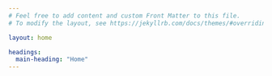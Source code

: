```yaml
---
# Feel free to add content and custom Front Matter to this file.
# To modify the layout, see https://jekyllrb.com/docs/themes/#overriding-theme-defaults

layout: home

headings:
  main-heading: "Home"
---
```

